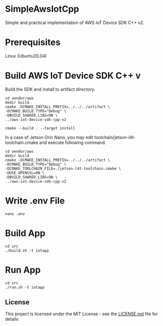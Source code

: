 # SimpleAwsIotCpp
Simple and practical implementation of AWS IoT Device SDK C++ v2.

# Prerequisites

Linux (Ubuntu20.04)

# Build AWS IoT Device SDK C++ v

Build the SDK and install to artifact directory.

```
cd vendor/aws
mkdir build
cmake -DCMAKE_INSTALL_PREFIX=../../../artifact \
-DCMAKE_BUILD_TYPE="Debug" \
-DBUILD_SHARED_LIBS=ON \
../aws-iot-device-sdk-cpp-v2

cmake --build . --target install
```

In a case of Jetson Orin Nano, you may edit toolchain/jetson-l4t-toolchain.cmake and execute following command.
```
cd vendor/aws
mkdir build
cmake -DCMAKE_INSTALL_PREFIX=../../../artifact \
-DCMAKE_BUILD_TYPE="Debug" \
-DCMAKE_TOOLCHAIN_FILE=./jetson-l4t-toolchain.cmake \
-DUSE_OPENSSL=ON \
-DBUILD_SHARED_LIBS=ON \
../aws-iot-device-sdk-cpp-v2
```

# Write .env File

```
nano .env
```

# Build App

```
cd src
./build.sh -t iotapp
```

# Run App

```
cd src
./run.sh -t iotapp
```

## License

This project is licensed under the MIT License - see the [LICENSE.md](LICENSE.md) file for details
